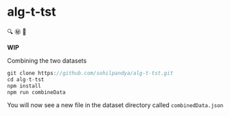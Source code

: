 # alg-t-tst
🔍 ㊙️ 👀 

**WIP**

Combining the two datasets
```js
git clone https://github.com/sohilpandya/alg-t-tst.git
cd alg-t-tst
npm install
npm run combineData
```
You will now see a new file in the dataset directory called `combinedData.json`
